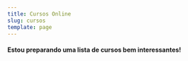 ```yaml
---
title: Cursos Online
slug: cursos
template: page
---
```


#### Estou preparando uma lista de cursos bem interessantes!
